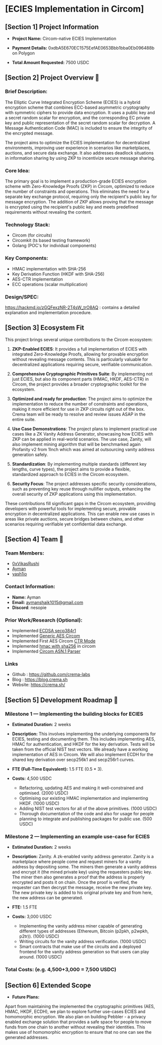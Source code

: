 # [ECIES Implementation in Circom]

## [Section 1] Project Information

- **Project Name:** Circom-native ECIES Implementation

- **Payment Details:** 0xdbA5E670EC1575EefAE0653Bbb1bba0Eb096488b on Polygon

- **Total Amount Requested:** 7500 USDC

## [Section 2] Project Overview :page_facing_up:

### **Brief Description:**

The Elliptic Curve Integrated Encryption Scheme (ECIES) is a hybrid encryption scheme that combines ECC-based asymmetric cryptography with symmetric ciphers to provide data encryption. It uses a public key and a secret random scalar for encryption, and the corresponding EC private key and public representation of the secret random scalar for decryption. A Message Authentication Code (MAC) is included to ensure the integrity of the encrypted message.

The project aims to optimize the ECIES implementation for decentralized environments, improving user experience in scenarios like marketplaces, auctions, and secure data exchange. It also addresses deadlock situations in information sharing by using ZKP to incentivize secure message sharing.

### **Core Idea:**

The primary goal is to implement a production-grade ECIES encryption scheme with Zero-Knowledge Proofs (ZKP) in Circom, optimized to reduce the number of constraints and operations. This eliminates the need for a separate key exchange protocol, requiring only the recipient's public key for message encryption. The addition of ZKP allows proving that the message is encrypted using the recipient's public key and meets predefined requirements without revealing the content.

### **Technology Stack:**

- Circom (for circuits)
- Circomkit (ts based testing framework)
- Golang (POC's for individual components)

### **Key Components:**

- HMAC implementation with SHA-256
- Key Derivation Function (HKDF with SHA-256)
- AES-CTR implementation
- ECC operations (scalar multiplication)

### **Design/SPEC:**

https://hackmd.io/zGQFexzNR-2T4sW_trO8AQ : contains a detailed explanation and implementation procedure.

## [Section 3] Ecosystem Fit

This project brings several unique contributions to the Circom ecosystem:

1. **ZKP-Enabled ECIES**: It provides a full implementation of ECIES with integrated Zero-Knowledge Proofs, allowing for provable encryption without revealing message contents. This is particularly valuable for decentralized applications requiring secure, verifiable communication.

2. **Comprehensive Cryptographic Primitives Suite**: By implementing not just ECIES, but also its component parts (HMAC, HKDF, AES-CTR) in Circom, the project provides a broader cryptographic toolkit for the ecosystem.

3. **Optimized and ready for production**: The project aims to optimize the implementation to reduce the number of constraints and operations, making it more efficient for use in ZKP circuits right out of the box. Crema team will be ready to resolve and review issues ASAP in the entire suite.

4. **Use Case Demonstrations**: The project plans to implement practical use cases like a ZK Vanity Address Generator, showcasing how ECIES with ZKP can be applied in real-world scenarios. The use case, Zanity, will also implement mining algorithm that will be benchmarked again Profanity v2 from 1Inch which was aimed at outsourcing vanity address generation safely.

5. **Standardization**: By implementing multiple standards (different key lengths, curve types), the project aims to provide a flexible, standardized approach to ECIES in the Circom ecosystem.

6. **Security Focus**: The project addresses specific security considerations, such as preventing key reuse through nullifier outputs, enhancing the overall security of ZKP applications using this implementation.

These contributions fill significant gaps in the Circom ecosystem, providing developers with powerful tools for implementing secure, provable encryption in decentralized applications. This can enable new use cases in areas like private auctions, secure bridges between chains, and other scenarios requiring verifiable yet confidential data exchange.

## [Section 4] Team :busts_in_silhouette:

### **Team Members:**

- [0xVikasRushi](https://github.com/0xvikasrushi)
- [Ayman](https://github.com/nesopie)
- [yash1io](https://github.com/yash1io)

### **Contact Information:**

- **Name:** Ayman
- **Email:** aymanshaik1015@gmail.com
- **Discord**: nesopie

### **Prior Work/Research (Optional):**

- Implemented [ECDSA secp384r1](https://github.com/crema-labs/ecdsa-p384-circom)
- Implemented [Generic AES Circom](https://github.com/crema-labs/aes-circom)
- Implemented First AES Circom [CTR Mode](https://github.com/crema-labs/aes-circom/blob/main/circuits/ctr.circom)
- Implemented [hmac with sha256](https://github.com/crema-labs/hmac-circom) in circom
- Implemented [Circom ASN.1 Parser](https://github.com/zkemail/asn1-parser-circom)

### Links

- Github : https://github.com/crema-labs
- Blog : https://blog.crema.sh
- Website: https://crema.sh/

## [Section 5] Development Roadmap :open_book:

### Milestone 1 — Implementing the building blocks for ECIES

- **Estimated Duration:** 2 weeks

- **Description:** This involves implementing the underlying components for ECIES, testing and documenting them. This includes implementing AES, HMAC for authentication, and HKDF for the key derivation. Tests will be taken from the official NIST test vectors. We already have a working implementation of AES in Circom. We will also implement ECDH for the shared key derivation over secp256k1 and secp256r1 curves.

- **FTE (Full-Time Equivalent):** 1.5 FTE (0.5 \* 3).

- **Costs:** 4,500 USDC
  - Refactoring, updating AES and making it well-constrained and optimised. (2000 USDC)
  - Optimising our existing HMAC implementation and implementing HKDF. (1000 USDC)
  - Adding NIST test vectors for all of the above primitives. (1000 USDC)
  - Thorough documentation of the code and also for usage for people planning to integrate and publishing packages for public use. (500 USDC)

### Milestone 2 — Implementing an example use-case for ECIES

- **Estimated Duration:** 2 weeks

- **Description:** Zanity. A zk-enabled vanity address generator. Zanity is a marketplace where people come and request miners for a vanity address by depositing some. The miners then generate a vanity address and encrypt it (the mined private key) using the requesters public key. The miner then also generates a proof that the address is properly encrypted and posts it on chain. Once the proof is verified, the requester can then decrypt the message, receive the new private key. The new private key is added to his original private key and from here, the new address can be generated.

- **FTE:** 1.5 FTE

- **Costs:** 3,000 USDC
  - Implementing the vanity address miner capable of generating different types of addresses (Ethereum, Bitcoin (p2pkh, p2wpkh, p2tr)). (1000 USDC)
  - Writing circuits for the vanity address verification. (1000 USDC)
  - Smart contracts that make use of the circuits and a deployed frontend for the vanity address generation so that users can play around. (1000 USDC)

### Total Costs: (e.g. 4,500+3,000 = 7,500 USDC)

## [Section 6] Extended Scope

- **Future Plans:**

Apart from maintaining the implemented the cryptographic primitives (AES, HMAC, HKDF, ECDH), we plan to explore further use-cases ECIES and homomorphic encryption. We also plan on building Pebbler - a privacy enabled exchange solution that provides a safe space for people to move funds from one chain to another without revealing their identities. This makes use of homomorphic encryption to ensure that no one can see the generated addresses.
